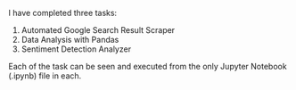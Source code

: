 I have completed three tasks:
1. Automated Google Search Result Scraper
2. Data Analysis with Pandas
3. Sentiment Detection Analyzer

Each of the task can be seen and executed from the only Jupyter Notebook (.ipynb) file in each.